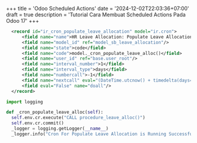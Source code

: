 +++
title = 'Odoo Scheduled Actions'
date = '2024-12-02T22:03:36+07:00'
draft = true
description = 'Tutorial Cara Membuat Scheduled Actions Pada Odoo 17'
+++


```xml
  <record id="ir_cron_populate_leave_allocation" model="ir.cron">
      <field name="name">HR Leave Allocation: Populate Leave Allocation</field>
      <field name="model_id" ref="model_sb_leave_allocation"/>
      <field name="state">code</field>
      <field name="code">model._cron_populate_leave_alloc()</field>
      <field name="user_id" ref="base.user_root"/>
      <field name="interval_number">1</field>
      <field name="interval_type">days</field>
      <field name="numbercall">-1</field>
      <field name="nextcall" eval="(DateTime.utcnow() + timedelta(days=1)).replace(hour=18, minute=0, second=0, microsecond=0).strftime('%Y-%m-%d %H:%M:%S')"/>
      <field eval="False" name="doall"/>
  </record>
```

```python
import logging

def _cron_populate_leave_alloc(self):
  self.env.cr.execute("CALL procedure_leave_alloc()")
  self.env.cr.commit()
  _logger = logging.getLogger(__name__)
  _logger.info("Cron For Populate Leave Allocation is Running Successfully")
```